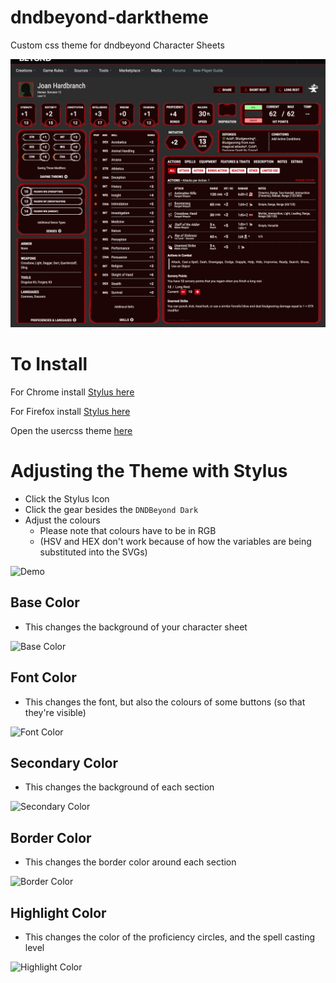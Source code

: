 # dndbeyond-darktheme
Custom css theme for dndbeyond Character Sheets

![Sample Image](./preview.png)

# To Install
For Chrome install [Stylus here](https://chrome.google.com/webstore/detail/stylus/clngdbkpkpeebahjckkjfobafhncgmne?hl=en)

For Firefox install [Stylus here](https://addons.mozilla.org/en-US/firefox/addon/styl-us/)

Open the usercss theme [here](https://github.com/wmak/dndbeyond-darktheme/raw/master/dndbeyond-dark.user.css)

# Adjusting the Theme with Stylus
- Click the Stylus Icon
- Click the gear besides the `DNDBeyond Dark`
- Adjust the colours
    - Please note that colours have to be in RGB
    - (HSV and HEX don't work because of how the variables are being substituted into the SVGs)
    
![Demo](https://media.giphy.com/media/ckwgmQJvVcMZfqfdQM/giphy.gif)

## Base Color
- This changes the background of your character sheet

![Base Color](https://media.giphy.com/media/LnQwluoZbmQIyigqAR/giphy.gif)

## Font Color
- This changes the font, but also the colours of some buttons (so that they're visible)

![Font Color](https://media.giphy.com/media/hQXYo3gZOdWMNaVXHv/giphy.gif)

## Secondary Color
- This changes the background of each section

![Secondary Color](https://media.giphy.com/media/IczmlvIc5idCSZUNy9/giphy.gif)

## Border Color
- This changes the border color around each section

![Border Color](https://media.giphy.com/media/elK65FKrmuzl6hVs8C/giphy.gif)

## Highlight Color
- This changes the color of the proficiency circles, and the spell casting level

![Highlight Color](https://media.giphy.com/media/Vg6XpKFWK4qN1Lsd9b/giphy.gif)
